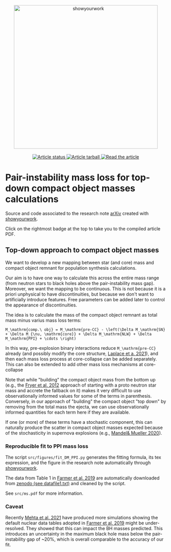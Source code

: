 <p align="center">
<a href="https://github.com/rodluger/showyourwork">
<img width = "450" src="https://raw.githubusercontent.com/rodluger/showyourwork/img/showyourwork.png" alt="showyourwork"/>
</a>
<br>
<br>
<a href="https://github.com/mathren/top_down_compact_obj_mass/actions/workflows/showyourwork.yml">
<img src="https://github.com/mathren/top_down_compact_obj_mass/actions/workflows/showyourwork.yml/badge.svg" alt="Article status"/>
</a>
<a href="https://github.com/mathren/top_down_compact_obj_mass/raw/ppisn_fit-pdf/arxiv.tar.gz">
<img src="https://img.shields.io/badge/article-tarball-blue.svg?style=flat" alt="Article tarball"/>
</a>
<!-- <a href="https://github.com/mathren/top_down_compact_obj_mass/raw/ppisn_fit-pdf/dag.pdf"> -->
<!-- <img src="https://img.shields.io/badge/article-dag-blue.svg?style=flat" alt="Article graph"/> -->
<!-- </a> -->
<a href="https://github.com/mathren/top_down_compact_obj_mass/raw/ppisn_fit-pdf/ms.pdf">
<img src="https://img.shields.io/badge/article-pdf-blue.svg?style=flat" alt="Read the article"/>
</a>
</p>

# Pair-instability mass loss for top-down compact object masses calculations

Source and code associated to the research note [arXiv](link) created
with [showyourwork](https://github.com/rodluger/showyourwork).


Click on the rightmost badge at the top to take you to the compiled
article PDF.

## Top-down approach to compact object masses

We want to develop a new mapping between star (and core) mass and
compact object remnant for population synthesis calculations.

Our aim is to have one way to calculate this across the entire mass
range (from neutron stars to black holes above the pair-instability
mass gap). Moreover, we want the mapping to be continuous. This is not
because it is a priori unphysical to have discontinuities, but because
we don't want to artificially introduce features. Free parameters can
be added later to control the appearance of discontinuities.

The idea is to calculate the mass of the compact object remnant as
total mass minus varius mass loss terms:

```
M_\mathrm{comp.\ obj} = M_\mathrm{pre-CC} - \left(\Delta M_\mathrm{SN} + \Delta M_{\nu, \mathrm{core}} + \Delta M_\mathrm{NLW} + \Delta M_\mathrm{PPI} + \cdots \right)
```

In this way, pre-explosion binary interactions reduce `M_\mathrm{pre-CC}`
already (and possibly modify the core structure, [Laplace et a. 2021](https://ui.adsabs.harvard.edu/abs/2021A%26A...656A..58L/abstract)), and then each mass loss
process at core-collapse can be added separately.  This can also be
extended to add other mass loss mechanisms at core-collapse

Note that while "building" the compact object mass from the bottom up
(e.g., the [Fryer et
al. 2012](https://ui.adsabs.harvard.edu/abs/2012ApJ...749...91F/abstract)
approach of starting with a proto neutron star mass and accrete the
fallback on it) makes it very difficult to use observationally
informed values for some of the terms in parenthesis. Conversely, in
our approach of "building" the compact object "top down" by removing
from the total mass the ejecta, we can use observationally informed
quantities for each term here if they are available.

If one (or more) of these terms have a stochastic component, this can
naturally produce the scatter in compact object masses expected
because of the stochasticity in supernova explosions (e.g., [Mandel&
Mueller 2020](https://ui.adsabs.harvard.edu/abs/2020MNRAS.499.3214M/abstract)).

### Reproducible fit to PPI mass loss

The script `src/figures/fit_DM_PPI.py` generates the fitting formula,
its tex expression, and the figure in the research note automatically
through [showyourwork](https://github.com/rodluger/showyourwork).

The data from Table 1 in [Farmer et
al. 2019](https://ui.adsabs.harvard.edu/abs/2019ApJ...887...53F/abstract)
are automatically downloaded from
[zenodo (see datafile1.txt)](https://zenodo.org/record/3346593) and
cleaned by the script.

See `src/ms.pdf` for more information.

### Caveat

Recently [Mehta et al. 2021](http://arxiv.org/abs/2105.06366) have
produced more simulations showing the default nuclear data tables
adopted in [Farmer et
al. 2019](https://ui.adsabs.harvard.edu/abs/2019ApJ...887...53F/abstract)
might be under-resolved. They showed that this can impact the BH
masses predicted. This introduces an uncertainty in the maximum black
hole mass below the pair-instability gap of ~20%, which is overall comparable to the
accuracy of our fit.




